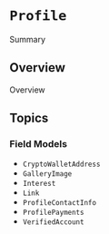 # ``Profile``

Summary

## Overview

Overview

## Topics

### Field Models
- ``CryptoWalletAddress``
- ``GalleryImage``
- ``Interest``
- ``Link``
- ``ProfileContactInfo``
- ``ProfilePayments``
- ``VerifiedAccount``
